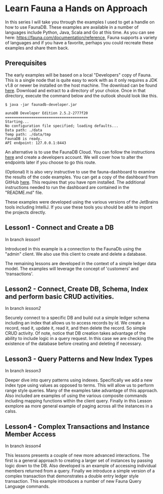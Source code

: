 # Learn Fauna a Hands on Approach 
In this series I will take you through the examples I used to get a handle on how to use FaunaDB. These examples are available in a number of languages include Python, Java, Scala and Go at this time. As you can see here: https://fauna.com/documentation/reference, Fauna supports a variety of languages and if you have a favorite, perhaps you could recreate these examples and share them back.


## Prerequisites
The early examples will be based on a local "Developers" copy of Fauna. This is a single node that is quite easy to work with as it only requires a JDK v1.8 or newer be installed on the host machine. The download can be found [here](https://fauna.com/releases). Download and extract to a directory of your choice. Once in that directory, execute the command below and the outlook should look like this.

```
$ java -jar faunadb-developer.jar

aunaDB Developer Edition 2.5.2-2777f20
======================================
Starting...
No configuration file specified; loading defaults...
Data path: ./data
Temp path: ./data/tmp
FaunaDB is ready.
API endpoint: 127.0.0.1:8443

```
An alternative is to use the FaunaDB Cloud. You can follow the instructions [here](https://fauna.com/serverless) and create a developers account. We will cover how to alter the endpoints later if you choose to go this route.

(Optional) It is also very instructive to use the fauna-dashboard to examine the results of the code examples. You can get a copy of the dashboard from GitHub [here](https://github.com/fauna/dashboard). This requires that you have npm installed. The additional instructions needed to run the dashboard are contained in the "README.md" file.

These  examples were developed using the various versions of the JetBrains tools including IntelliJ. If you use these tools you should be able to import the projects directly.

## Lesson1 - Connect and Create a DB

In branch *lesson1*

Introduced in this example is a connection to the FaunaDb using the "admin" client. We also use this client to create and delete a database.

The remaining lessons are developed in the context of a simple ledger data model. The examples will leverage the concept of 'customers' and 'transactions'.

## Lesson2 - Connect, Create DB, Schema, Index and perform basic CRUD activities.

In branch *lesson2*

Securely connect to a specific DB and build out a simple ledger schema including an index that allows us to access records by id. We create a record, read it, update it, read it, and then delete the record. So simple CRUD activity.
Of note, notice that DB creation takes advantage of the ability to include logic in a query request. In this case we are checking the existence of the database before creating and deleting if necessary.

## Lesson3 - Query Patterns and New Index Types

In branch *lesson3*

Deeper dive into query patterns using indexes. Specifically we add a new index type using values as opposed to terms. This will allow us to perform range style queries. Many of the examples take advantage of this approach. Also included are examples of using the various composite commands including mapping functions within the client query. Finally in this Lesson exmplore aa more general example of paging across all the instances in a calss.

## Lesson4 - Complex Transactions and Instance Member Access

In branch *lesson4*

This lessons presents a couple of new more advanced interactions. The first is a general approach to creating a larger set of instances by passing logic down to the DB. Also developed is an example of accessing individual members returned from a query. Finally we introduce a simple version of a complex transaction that demonstrates a double entry ledger style transaction. This example introduces a number of new Fauna Query Language commands.